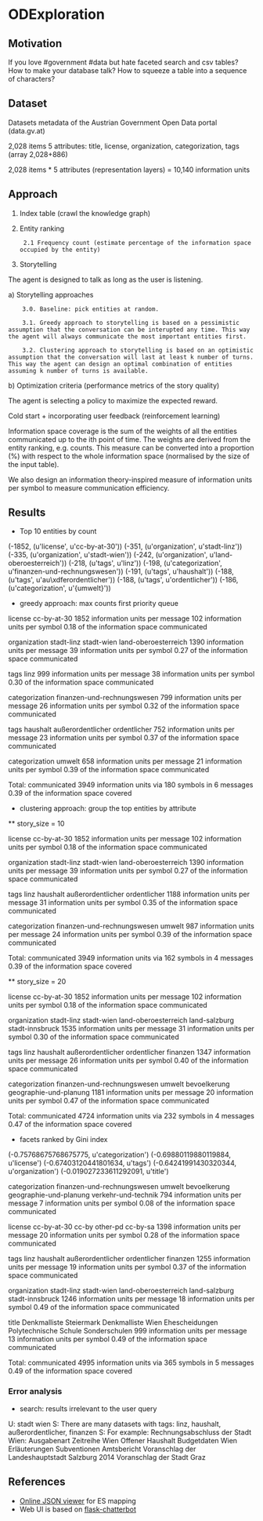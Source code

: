 # ODExploration

## Motivation

If you love #government #data but hate faceted search and csv tables? How to make your database talk? How to squeeze a table into a sequence of characters?


## Dataset

Datasets metadata of the Austrian Government Open Data portal (data.gv.at)

2,028 items
5 attributes: title, license, organization, categorization, tags (array 2,028+886)

2,028 items * 5 attributes (representation layers) = 10,140 information units


## Approach

1. Index table (crawl the knowledge graph)

2. Entity ranking

        2.1 Frequency count (estimate percentage of the information space occupied by the entity)

3. Storytelling

The agent is designed to talk as long as the user is listening.

a) Storytelling approaches

        3.0. Baseline: pick entities at random.
        
        3.1. Greedy approach to storytelling is based on a pessimistic assumption that the conversation can be interupted any time. This way the agent will always communicate the most important entities first.
        
        3.2. Clustering approach to storytelling is based on an optimistic assumption that the conversation will last at least k number of turns. This way the agent can design an optimal combination of entities assuming k number of turns is available.


b) Optimization criteria (performance metrics of the story quality)

The agent is selecting a policy to maximize the expected reward.

Cold start + incorporating user feedback (reinforcement learning)

Information space coverage is the sum of the weights of all the entities communicated up to the ith point of time. The weights are derived from the entity ranking, e.g. counts. This measure can be converted into a proportion (%) with respect to the whole information space (normalised by the size of the input table).

We also design an information theory-inspired measure of information units per symbol to measure communication efficiency.



## Results

* Top 10 entities by count

(-1852, (u'license', u'cc-by-at-30'))
(-351, (u'organization', u'stadt-linz'))
(-335, (u'organization', u'stadt-wien'))
(-242, (u'organization', u'land-oberoesterreich'))
(-218, (u'tags', u'linz'))
(-198, (u'categorization', u'finanzen-und-rechnungswesen'))
(-191, (u'tags', u'haushalt'))
(-188, (u'tags', u'au\xdferordentlicher'))
(-188, (u'tags', u'ordentlicher'))
(-186, (u'categorization', u'{umwelt}'))


* greedy approach: max counts first priority queue

license
cc-by-at-30
    1852 information units per message
    102 information units per symbol
    0.18 of the information space communicated

organization
stadt-linz
stadt-wien
land-oberoesterreich
    1390 information units per message
    39 information units per symbol
    0.27 of the information space communicated

tags
linz
    999 information units per message
    38 information units per symbol
    0.30 of the information space communicated

categorization
finanzen-und-rechnungswesen
    799 information units per message
    26 information units per symbol
    0.32 of the information space communicated

tags
haushalt
außerordentlicher
ordentlicher
    752 information units per message
    23 information units per symbol
    0.37 of the information space communicated

categorization
umwelt
    658 information units per message
    21 information units per symbol
    0.39 of the information space communicated


Total: communicated 3949 information units via 180 symbols in 6 messages
    0.39 of the information space covered


* clustering approach: group the top entities by attribute

** story_size = 10

license
cc-by-at-30
    1852 information units per message
    102 information units per symbol
    0.18 of the information space communicated

organization
stadt-linz
stadt-wien
land-oberoesterreich
    1390 information units per message
    39 information units per symbol
    0.27 of the information space communicated

tags
linz
haushalt
außerordentlicher
ordentlicher
    1188 information units per message
    31 information units per symbol
    0.35 of the information space communicated

categorization
finanzen-und-rechnungswesen
umwelt
    987 information units per message
    24 information units per symbol
    0.39 of the information space communicated


Total: communicated 3949 information units via 162 symbols in 4 messages
    0.39 of the information space covered


** story_size = 20

license
cc-by-at-30
    1852 information units per message
    102 information units per symbol
    0.18 of the information space communicated

organization
stadt-linz
stadt-wien
land-oberoesterreich
land-salzburg
stadt-innsbruck
    1535 information units per message
    31 information units per symbol
    0.30 of the information space communicated

tags
linz
haushalt
außerordentlicher
ordentlicher
finanzen
    1347 information units per message
    26 information units per symbol
    0.40 of the information space communicated

categorization
finanzen-und-rechnungswesen
umwelt
bevoelkerung
geographie-und-planung
    1181 information units per message
    20 information units per symbol
    0.47 of the information space communicated


Total: communicated 4724 information units via 232 symbols in 4 messages
    0.47 of the information space covered

* facets ranked by Gini index


(-0.75768675768675775, u'categorization')
(-0.69880119880119884, u'license')
(-0.67403120441801634, u'tags')
(-0.64241991430320344, u'organization')
(-0.019027233611292091, u'title')


categorization
finanzen-und-rechnungswesen
umwelt
bevoelkerung
geographie-und-planung
verkehr-und-technik
    794 information units per message
    7 information units per symbol
    0.08 of the information space communicated

license
cc-by-at-30
cc-by
other-pd
cc-by-sa
    1398 information units per message
    20 information units per symbol
    0.28 of the information space communicated

tags
linz
haushalt
außerordentlicher
ordentlicher
finanzen
    1255 information units per message
    19 information units per symbol
    0.37 of the information space communicated

organization
stadt-linz
stadt-wien
land-oberoesterreich
land-salzburg
stadt-innsbruck
    1246 information units per message
    18 information units per symbol
    0.49 of the information space communicated

title
Denkmalliste Steiermark
Denkmalliste Wien
Ehescheidungen
Polytechnische Schule
Sonderschulen
    999 information units per message
    13 information units per symbol
    0.49 of the information space communicated


Total: communicated 4995 information units via 365 symbols in 5 messages
    0.49 of the information space covered

### Error analysis

* search: results irrelevant to the user query

U: stadt wien
S: There are many datasets with tags: linz, haushalt, außerordentlicher, finanzen
S: For example:
Rechnungsabschluss der Stadt Wien: Ausgabenart Zeitreihe Wien
Offener Haushalt Budgetdaten Wien
Erläuterungen Subventionen Amtsbericht
Voranschlag der Landeshauptstadt Salzburg 2014
Voranschlag der Stadt Graz


## References

* [Online JSON viewer](http://jsonviewer.stack.hu) for ES mapping
* Web UI is based on [flask-chatterbot](https://github.com/chamkank/flask-chatterbot)
